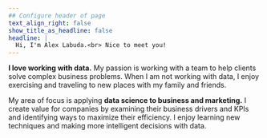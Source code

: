 ```yaml
---
## Configure header of page
text_align_right: false
show_title_as_headline: false
headline: |
  Hi, I'm Alex Labuda.<br> Nice to meet you!
---
```


<!-- this is a subheadline -->
**I love working with data.** My passion is working with a team to help clients solve complex business problems. When I am not working with data, I enjoy exercising and traveling to new places with my family and friends.

My area of focus is applying **data science to business and marketing.** I create value for companies by examining their business drivers and KPIs and identifying ways to maximize their efficiency. I enjoy learning new techniques and making more intelligent decisions with data.

